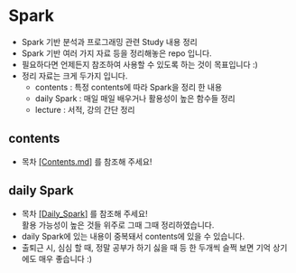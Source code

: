 # Spark
- Spark 기반 분석과 프로그래밍 관련 Study 내용 정리
- Spark 기반 여러 가지 자료 등을 정리해놓은 repo 입니다.
- 필요하다면 언제든지 참조하여 사용할 수 있도록 하는 것이 목표입니다 :)
- 정리 자료는 크게 두가지 입니다.
  - contents  : 특정 contents에 따라 Spark을 정리 한 내용  
  - daily Spark : 매일 매일 배우거나 활용성이 높은 함수들 정리
  - lecture : 서적, 강의 간단 정리

## contents
- 목차 [[Contents.md]](https://github.com/koni114/TIL/blob/master/Spark/Contents.md) 를 참조해 주세요!


## daily Spark
- 목차 [[Daily_Spark]](https://github.com/koni114/TIL/blob/master/Spark/Daily_Spark.md) 를 참조해 주세요!  
  활용 가능성이 높은 것들 위주로 그때 그때 정리하였습니다.
- daily Spark에 있는 내용이 중복돼서 contents에 있을 수 있습니다.
- 출퇴근 시, 심심 할 때, 정말 공부가 하기 싫을 때 등 한 두개씩 슬쩍 보면 기억 상기에도 매우 좋습니다 :)
  